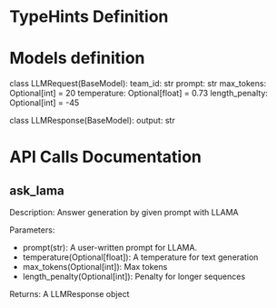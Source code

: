 # TypeHints Definition

# Models definition

class LLMRequest(BaseModel):
    team_id: str
    prompt: str
    max_tokens: Optional[int] = 20
    temperature: Optional[float] = 0.73
    length_penalty: Optional[int] = -45

class LLMResponse(BaseModel):
    output: str


# API Calls Documentation

## ask_lama

Description: 
Answer generation by given prompt with LLAMA

Parameters:
- prompt(str): A user-written prompt for LLAMA. 
- temperature(Optional[float]): A temperature for text generation
- max_tokens(Optional[int]): Max tokens 
- length_penalty(Optional[int]): Penalty for longer sequences

Returns:
A LLMResponse object

